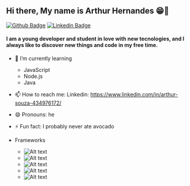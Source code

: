 ## Hi there, My name is Arthur Hernandes 😁👋

[![Github Badge](https://img.shields.io/badge/-Github-000?style=flat-square&logo=Github&logoColor=white&link=https://github.com/fagnerpsantos)](https://github.com/ArthurHSsouza)
[![Linkedin Badge](https://img.shields.io/badge/-LinkedIn-blue?style=flat-square&logo=Linkedin&logoColor=white&link=https://www.linkedin.com/in/arthur-souza-434976172/)](https://www.linkedin.com/in/arthur-souza-434976172/)
#### I am a young developer and student in love with new tecnologies, and I always like to discover new things and code in my free time.

 - 🌱 I’m currently learning 
   
    - JavaScript
    - Node.js
    - Java
        
- 📫 How to reach me: 
      Linkedin: https://www.linkedin.com/in/arthur-souza-434976172/
- 😄 Pronouns: he
- ⚡ Fun fact: I probably never ate avocado


- Frameworks

   - ![Alt text](ArthurHSsouza/bootstrap@3x.png?raw=true "Optional Title")
   - ![Alt text](/relative/path/to/css3@3x.png?raw=true "Optional Title")
   - ![Alt text](/relative/path/to/html@3x.png?raw=true "Optional Title")
   - ![Alt text](/relative/path/to/js@3x.png?raw=true "Optional Title")
   - ![Alt text](/relative/path/to/nodejs@3x.png?raw=true "Optional Title")
   
   
   
  






